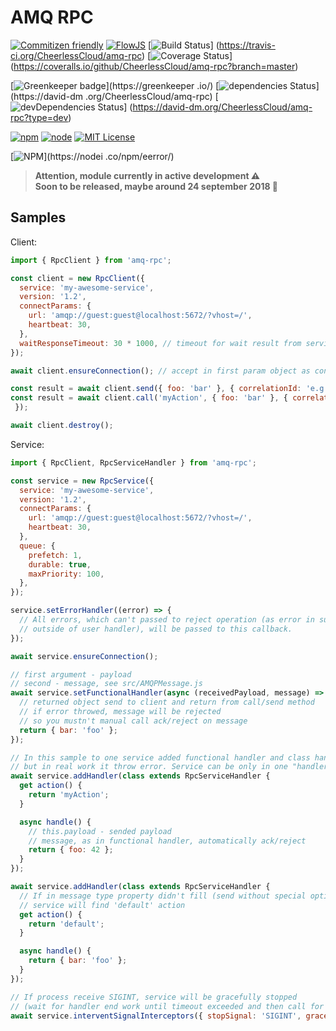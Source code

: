 # AMQ RPC

[![Commitizen friendly](https://img.shields.io/badge/commitizen-friendly-brightgreen.svg)](http://commitizen.github.io/cz-cli/)
[![FlowJS](https://img.shields.io/badge/flow-v0.69-yellow.svg)](https://flow.org/en/)
[![Build Status](https://travis-ci.org/CheerlessCloud/amq-rpc.svg?branch=master)]
(https://travis-ci.org/CheerlessCloud/amq-rpc)
[![Coverage Status](https://coveralls.io/repos/github/CheerlessCloud/amq-rpc/badge.svg?branch=master)]
(https://coveralls.io/github/CheerlessCloud/amq-rpc?branch=master)

[![Greenkeeper badge](https://badges.greenkeeper.io/CheerlessCloud/amq-rpc.svg)](https://greenkeeper
.io/)
[![dependencies Status](https://david-dm.org/CheerlessCloud/amq-rpc/status.svg)](https://david-dm
.org/CheerlessCloud/amq-rpc)
[![devDependencies Status](https://david-dm.org/CheerlessCloud/amq-rpc/dev-status.svg)]
(https://david-dm.org/CheerlessCloud/amq-rpc?type=dev)

[![npm](https://img.shields.io/npm/v/amq-rpc.svg)]()
[![node](https://img.shields.io/node/v/amq-rpc.svg)]()
[![MIT License](https://img.shields.io/npm/l/amq-rpc.svg)]()

[![NPM](https://nodei.co/npm/amq-rpc.png?downloads=true&downloadRank=true&stars=true)](https://nodei
.co/npm/eerror/)


> **Attention, module currently in active development ⚠️**<br>**Soon to be released, maybe around
 24 september 2018 🖖**
 
## Samples
Client:

```javascript
import { RpcClient } from 'amq-rpc';

const client = new RpcClient({
  service: 'my-awesome-service',
  version: '1.2',
  connectParams: {
    url: 'amqp://guest:guest@localhost:5672/?vhost=/',
    heartbeat: 30,
  },
  waitResponseTimeout: 30 * 1000, // timeout for wait result from service
});

await client.ensureConnection(); // accept in first param object as connectParams in constructor

const result = await client.send({ foo: 'bar' }, { correlationId: 'e.g. nginx req id' });
const result = await client.call('myAction', { foo: 'bar' }, { correlationId: 'e.g. nginx req id'
 });

await client.destroy();
```

Service:

```javascript
import { RpcClient, RpcServiceHandler } from 'amq-rpc';

const service = new RpcService({
  service: 'my-awesome-service',
  version: '1.2',
  connectParams: {
    url: 'amqp://guest:guest@localhost:5672/?vhost=/',
    heartbeat: 30,
  },
  queue: {
    prefetch: 1,
    durable: true,
    maxPriority: 100,
  },
});

service.setErrorHandler((error) => {
  // All errors, which can't passed to reject operation (as error in subscriber function,
  // outside of user handler), will be passed to this callback.
});

await service.ensureConnection();

// first argument - payload
// second - message, see src/AMQPMessage.js 
await service.setFunctionalHandler(async (receivedPayload, message) => {
  // returned object send to client and return from call/send method
  // if error throwed, message will be rejected
  // so you mustn't manual call ack/reject on message
  return { bar: 'foo' };
});

// In this sample to one service added functional handler and class handler together,
// but in real work it throw error. Service can be only in one "handler mode".
await service.addHandler(class extends RpcServiceHandler {
  get action() {
    return 'myAction';
  }

  async handle() {
    // this.payload - sended payload
    // message, as in functional handler, automatically ack/reject
    return { foo: 42 };
  }
});

await service.addHandler(class extends RpcServiceHandler {
  // If in message type property didn't fill (send without special options),
  // service will find 'default' action
  get action() {
    return 'default';
  }

  async handle() {
    return { bar: 'foo' };
  }
});

// If process receive SIGINT, service will be gracefully stopped
// (wait for handler end work until timeout exceeded and then call for process.exit())
await service.interventSignalInterceptors({ stopSignal: 'SIGINT', gracefulStopTimeout: 10 * 1000 });
```
